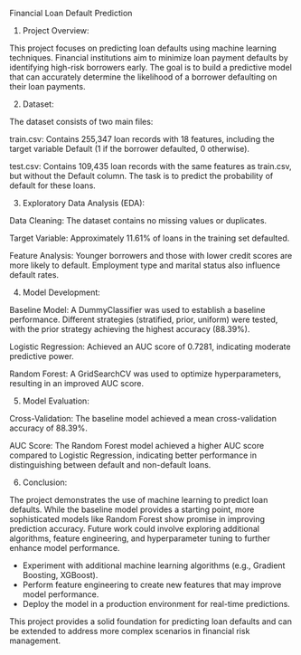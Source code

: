 Financial Loan Default Prediction

1. Project Overview:

This project focuses on predicting loan defaults using machine learning techniques. Financial institutions aim to minimize loan payment defaults 
by identifying high-risk borrowers early. The goal is to build a predictive model that can accurately determine the likelihood of a borrower defaulting 
on their loan payments.

2. Dataset:

The dataset consists of two main files:

train.csv: Contains 255,347 loan records with 18 features, including the target variable Default (1 if the borrower defaulted, 0 otherwise).

test.csv: Contains 109,435 loan records with the same features as train.csv, but without the Default column. The task is to predict the probability 
of default for these loans.

3. Exploratory Data Analysis (EDA):

Data Cleaning: The dataset contains no missing values or duplicates.

Target Variable: Approximately 11.61% of loans in the training set defaulted.

Feature Analysis: Younger borrowers and those with lower credit scores are more likely to default. Employment type and marital status also influence 
default rates.

4. Model Development:

Baseline Model: A DummyClassifier was used to establish a baseline performance. Different strategies (stratified, prior, uniform) were tested, with the 
prior strategy achieving the highest accuracy (88.39%).

Logistic Regression: Achieved an AUC score of 0.7281, indicating moderate predictive power.

Random Forest: A GridSearchCV was used to optimize hyperparameters, resulting in an improved AUC score.

5. Model Evaluation:

Cross-Validation: The baseline model achieved a mean cross-validation accuracy of 88.39%.

AUC Score: The Random Forest model achieved a higher AUC score compared to Logistic Regression, indicating better performance in distinguishing 
between default and non-default loans.

6. Conclusion:

The project demonstrates the use of machine learning to predict loan defaults. While the baseline model provides a starting point, more sophisticated 
models like Random Forest show promise in improving prediction accuracy. Future work could involve exploring additional algorithms, feature engineering, 
and hyperparameter tuning to further enhance model performance.
- Experiment with additional machine learning algorithms (e.g., Gradient Boosting, XGBoost).
- Perform feature engineering to create new features that may improve model performance.
- Deploy the model in a production environment for real-time predictions.

This project provides a solid foundation for predicting loan defaults and can be extended to address more complex scenarios in financial risk management.

